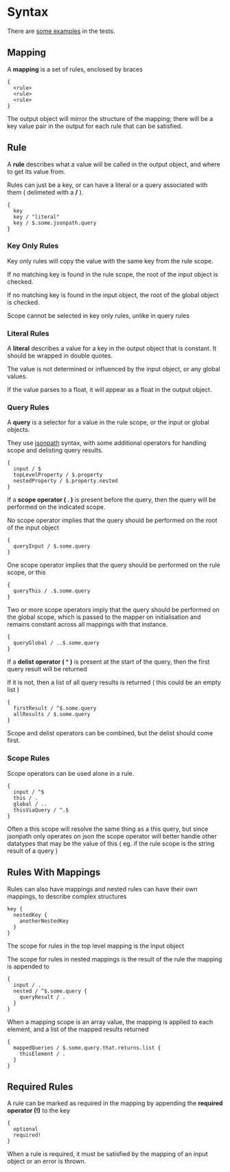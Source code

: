 # Syntax

There are [some examples](./test/integration/fixtures) in the tests.

## Mapping

A __mapping__ is a set of rules, enclosed by braces

```text
{
  <rule>
  <rule>
  <rule>
}
```

The output object will mirror the structure of the mapping; there will be a key value pair in the output for each rule that can be satisfied.

## Rule

A __rule__ describes what a value will be called in the output object, and where to get its value from.

Rules can just be a key, or can have a literal or a query associated with them ( delimeted with a __/__ ).

```text
{
  key
  key / "literal"
  key / $.some.jsonpath.query  
}
```

### Key Only Rules

Key only rules will copy the value with the same key from the rule scope.

If no matching key is found in the rule scope, the root of the input object is checked.

If no matching key is found in the input object, the root of the global object is checked.

Scope cannot be selected in key only rules, unlike in query rules

### Literal Rules

A __literal__ describes a value for a key in the output object that is constant. It should be wrapped in double quotes.

The value is not determined or influenced by the input object, or any global values.

If the value parses to a float, it will appear as a float in the output object.

### Query Rules

A __query__ is a selector for a value in the rule scope, or the input or global objects.

They use [jsonpath](https://www.npmjs.com/package/jsonpath) syntax, with some additional operators for handling scope and delisting query results.

```text
{
  input / $
  topLevelProperty / $.property
  nestedProperty / $.property.nested
}
```

If a __scope operator ( . )__ is present before the query, then the query will be performed on the indicated scope.

No scope operator implies that the query should be performed on the root of the input object

```text
{
  queryInput / $.some.query
}
```

One scope operator implies that the query should be performed on the rule scope, or this

```text
{
  queryThis / .$.some.query
}
```

Two or more scope operators imply that the query should be performed on the global scope, which is passed to the mapper on initialisation and remains constant across all mappings with that instance.

```text
{
  queryGlobal / ..$.some.query
}
```

If a __delist operator ( ^ )__ is present at the start of the query, then the first query result will be returned

If it is not, then a list of all query results is returned ( this could be an empty list )

```text
{
  firstResult / ^$.some.query
  allResults / $.some.query
}
```

Scope and delist operators can be combined, but the delist should come first.

### Scope Rules

Scope operators can be used alone in a rule.

```text
{
  input / ^$
  this / .
  global / ..
  thisViaQuery / ^.$
}
```

Often a this scope will resolve the same thing as a this query, but since jsonpath only operates on json the scope operator will better handle other datatypes that may be the value of this ( eg. if the rule scope is the string result of a query )

## Rules With Mappings

Rules can also have mappings and nested rules can have their own mappings, to describe complex structures

```text
key {
  nestedKey {
    anotherNestedKey
  }
}
```

The scope for rules in the top level mapping is the input object

The scope for rules in nested mappings is the result of the rule the mapping is appended to

```text
{
  input / .
  nested / ^$.some.query {
    queryResult / .
  }
}
```

When a mapping scope is an array value, the mapping is applied to each element, and a list of the mapped results returned

```text
{
  mappedQueries / $.some.query.that.returns.list {
    thisElement / .
  }
}
```

## Required Rules

A rule can be marked as required in the mapping by appending the __required operator (!)__ to the key

```text
{
  optional
  required!
}
```

When a rule is required, it must be satisfied by the mapping of an input object or an error is thrown.
